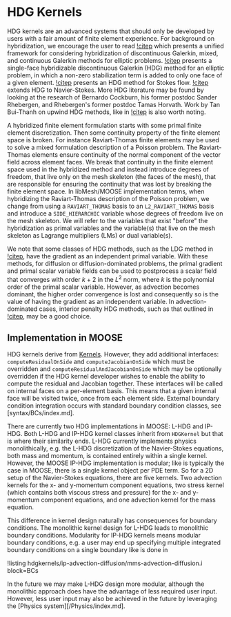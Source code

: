 # HDG Kernels

HDG kernels are an advanced systems that should only be developed by
users with a fair amount of finite element experience. For background on
hybridization, we encourage the user to read [!citep](cockburn2009unified) which
presents a unified framework for considering hybridization of discontinuous
Galerkin, mixed, and continuous Galerkin methods for elliptic
problems. [!citep](cockburn2008superconvergent) presents a single-face
hybridizable discontinuous Galerkin (HDG) method for an elliptic problem, in which a
non-zero stabilization term is added to only one face of a given
element. [!citep](nguyen2010hybridizable) presents an HDG method for Stokes
flow. [!citep](nguyen2011implicit) extends HDG to Navier-Stokes. More HDG
literature may be found by looking at the research of Bernardo Cockburn, his
former postdoc Sander Rhebergen, and Rhebergen's former postdoc Tamas
Horvath. Work by Tan Bui-Thanh on upwind HDG methods, like in
[!citep](bui2015godunov) is also worth noting.

A hybridized finite element formulation starts with some primal finite element
discretization. Then some continuity property of the finite element space is
broken. For instance Raviart-Thomas finite elements may be used to solve a mixed
formulation description of a Poisson problem. The Raviart-Thomas elements ensure
continuity of the normal component of the vector field across element faces. We
break that continuity in the finite element space used in the hybridized method
and instead introduce degrees of freedom, that live only on the mesh skeleton
(the faces of the mesh), that are responsible for ensuring the continuity that
was lost by breaking the finite element space. In libMesh/MOOSE implementation
terms, when hybridizing the Raviart-Thomas description of the Poisson problem,
we change from using a `RAVIART_THOMAS` basis to an `L2_RAVIART_THOMAS` basis
and introduce a `SIDE_HIERARCHIC` variable whose degrees of freedom live on the
mesh skeleton. We will refer to the variables that exist "before" the
hybridization as primal variables and the variable(s) that live on the mesh
skeleton as Lagrange multipliers (LMs) or dual variable(s).

We note that some classes of HDG methods, such as the LDG method in
[!citep](cockburn2008superconvergent), have the gradient as an independent
primal variable. With these methods, for diffusion or diffusion-dominated
problems, the primal gradient and primal scalar variable fields can be used to
postprocess a scalar field that converges with order $k + 2$ in the $L^2$ norm,
where $k$ is the polynomial order of the primal scalar variable. However, as
advection becomes dominant, the higher order convergence is lost and
consequently so is the value of having the gradient as an independent
variable. In advection-dominated cases, interior penalty HDG methods, such as
that outlined in [!citep](rhebergen2017analysis), may be a good choice.

## Implementation in MOOSE

HDG kernels derive from [Kernels](Kernels/index.md). However, they add additional interfaces:
`computeResidualOnSide` and `computeJacobianOnSide` which must be overridden and
`computeResidualAndJacobianOnSide` which may be optionally overridden if the HDG kernel developer
wishes to enable the ability to compute the residual and Jacobian together. These interfaces will be
called on internal faces on a per-element basis. This means that a given internal face will be
visited twice, once from each element side. External boundary condition integration occurs with
standard boundary condition classes, see [syntax/BCs/index.md].

There are currently two HDG implementations in MOOSE: L-HDG and IP-HDG. Both L-HDG and IP-HDG kernel
classes inherit from `HDGKernel` but that is where their similarity ends. L-HDG currently implements
physics monolithically, e.g. the L-HDG discretization of the Navier-Stokes equations, both mass and
momentum, is contained entirely within a single kernel. However, the MOOSE IP-HDG implementation is
modular; like is typically the case in MOOSE, there is a single kernel object per PDE term. So for a
2D setup of the Navier-Stokes equations, there are five kernels. Two advection kernels for the x-
and y-momentum component equations, two stress kernel (which contains both viscous stress and
pressure) for the x- and y-momentum component equations, and one advection kernel for the mass
equation.

This difference in kernel design naturally has consequences for boundary conditions. The monolithic
kernel design for L-HDG leads to monolithic boundary conditions. Modularity for IP-HDG kernels means
modular boundary conditions, e.g. a user may end up specifying multiple integrated boundary
conditions on a single boundary like is done in

!listing hdgkernels/ip-advection-diffusion/mms-advection-diffusion.i block=BCs

In the future we may make L-HDG design more modular, although the monolithic approach does have the
advantage of less required user input. However, less user input may also be achieved in the future
by leveraging the [Physics system][/Physics/index.md].
